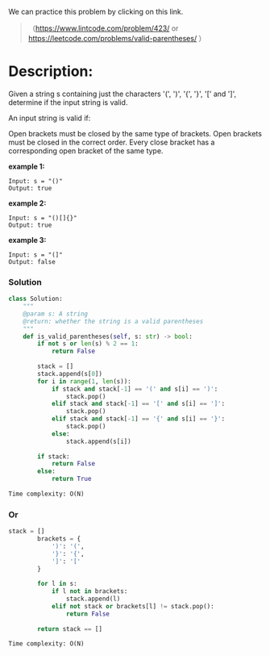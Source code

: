 We can practice this problem by clicking on this link.
>（https://www.lintcode.com/problem/423/ or https://leetcode.com/problems/valid-parentheses/ ）
# Description:
 <p> Given a string s containing just the characters '(', ')', '{', '}', '[' and ']', determine if the input string is valid.

An input string is valid if:

Open brackets must be closed by the same type of brackets.
Open brackets must be closed in the correct order.
Every close bracket has a corresponding open bracket of the same type.</p> 

**example 1:**
```
Input: s = "()"
Output: true
```

**example 2:**
```
Input: s = "()[]{}"
Output: true
```


**example 3:**
```
Input: s = "(]"
Output: false
```

 ### Solution

```Python
class Solution:
    """
    @param s: A string
    @return: whether the string is a valid parentheses
    """
    def is_valid_parentheses(self, s: str) -> bool:
        if not s or len(s) % 2 == 1:
            return False
        
        stack = []
        stack.append(s[0])
        for i in range(1, len(s)):
            if stack and stack[-1] == '(' and s[i] == ')':
                stack.pop()
            elif stack and stack[-1] == '[' and s[i] == ']':
                stack.pop()
            elif stack and stack[-1] == '{' and s[i] == '}':
                stack.pop()
            else:
                stack.append(s[i])
        
        if stack:
            return False
        else:
            return True
 
Time complexity: O(N)
```

### Or
```Python
stack = []
        brackets = {
            ')': '(',
            '}': '{',
            ']': '['
        }
        
        for l in s:
            if l not in brackets:
                stack.append(l)
            elif not stack or brackets[l] != stack.pop():
                return False
                
        return stack == []
 
Time complexity: O(N)
```
